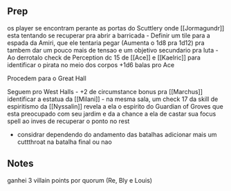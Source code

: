 
## Prep

os player se encontram perante as portas do Scuttlery onde [[Jormagundr]] esta tentando se recuperar pra abrir a barricada
	- Definir um tile para a espada da Amiri, que ele tentaria pegar (Aumenta o 1d8 pra 1d12) pra tambem dar um pouco mais de tensao e um objetivo secundario pra luta
	- Ao derrotalo check de Perception dc 15 de [[Ace]] e [[Kaelric]] para identificar o pirata no meio dos corpos +1d6 balas pro Ace

Procedem para o Great Hall

Seguem pro West Halls
	- +2 de circumstance bonus pra [[Marchus]] identificar a estatua da [[Milani]]
	- na mesma sala, um check 17 da skill de espiritismo da [[Nyssalin]] revela a ela o espirito do Guardian of Groves que esta preocupado com seu jardim e da a chance a ela de castar sua focus spell ao inves de recuperar o ponto no rest

- considrar dependendo do andamento das batalhas adicionar mais um cuttthroat na batalha final ou nao

## Notes

ganhei 3 villain points por quorum (Re, Bly e Louis)
